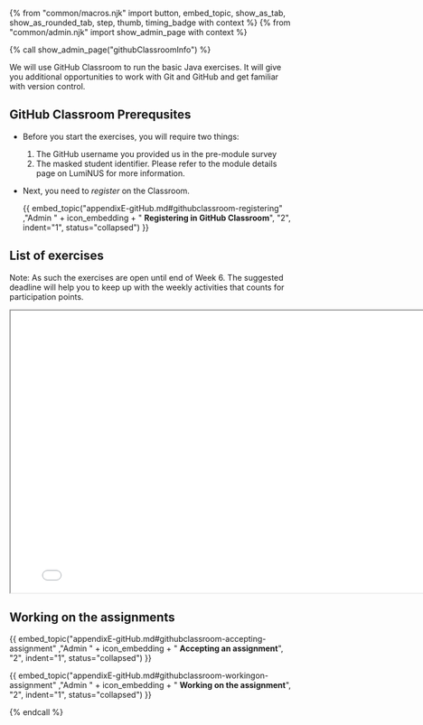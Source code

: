{% from "common/macros.njk" import button, embed_topic, show_as_tab, show_as_rounded_tab, step, thumb, timing_badge with context %}
{% from "common/admin.njk" import show_admin_page with context %}

{% call show_admin_page("githubClassroomInfo") %}
<div id="main">

We will use GitHub Classroom to run the basic Java exercises. It will give you additional opportunities to work with Git and GitHub and get familiar with version control.

<div tags="m--cs2113" id="ghclassroom-prerequsites">

## GitHub Classroom Prerequsites

* Before you start the exercises, you will require two things:
   1. The GitHub username you provided us in the pre-module survey
   1. The masked student identifier. Please refer to the module details page on LumiNUS for more information.
  
* Next, you need to _register_ on the Classroom.

  {{ embed_topic("appendixE-gitHub.md#githubclassroom-registering" ,"Admin " + icon_embedding + " **Registering in GitHub Classroom**", "2", indent="1",  status="collapsed") }}

</div>

<div tags="m--cs2113" id="ghclassroom-exercises-list">

## List of exercises

Note: As such the exercises are open until end of Week 6. The suggested deadline will help you to keep up with the weekly activities that counts for participation points.

<iframe src="{{ url_ghclassroom_ex }}" width="800" height="500" ></iframe>

<br>

<div tags="m--cs2113" id="working-with-ghclassroom-assignments">

## Working on the assignments

{{ embed_topic("appendixE-gitHub.md#githubclassroom-accepting-assignment" ,"Admin " + icon_embedding + " **Accepting an assignment**", "2", indent="1",  status="collapsed") }}

{{ embed_topic("appendixE-gitHub.md#githubclassroom-workingon-assignment" ,"Admin " + icon_embedding + " **Working on the assignment**", "2", indent="1",  status="collapsed") }}

</div>


</div>

{% endcall %}
